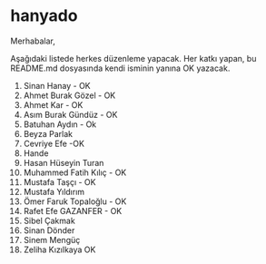 # hanyado

 Merhabalar,

Aşağıdaki listede herkes düzenleme yapacak. Her katkı yapan, bu README.md dosyasında kendi isminin yanına OK yazacak. 

 1. Sinan Hanay - OK
 2. Ahmet Burak Gözel - OK
 3. Ahmet Kar - OK
 4. Asım Burak Gündüz - OK
 5. Batuhan Aydın - Ok
 6. Beyza Parlak
 7. Cevriye Efe -OK
 8. Hande
 9. Hasan Hüseyin Turan
 10. Muhammed Fatih Kılıç - OK
 11. Mustafa Taşçı - OK
 12. Mustafa Yıldırım
 13. Ömer Faruk Topaloğlu - OK
 14. Rafet Efe GAZANFER - OK
 15. Sibel Çakmak 
 16. Sinan Dönder
 17. Sinem Mengüç
 18. Zeliha Kızılkaya OK 

